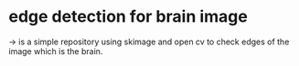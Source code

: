 # edge detection for brain image

-> is a simple repository using skimage and open cv to check edges of the image which is the brain.

